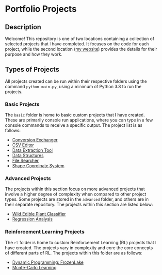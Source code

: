# Portfolio Projects

## Description

Welcome! This repository is one of two locations containing a collection of selected projects that I have completed. It focuses on the code for each project, while the second location ([my website](https://acius.co.uk/portfolio/)) provides the details for their purpose and how they work.

## Types of Projects

All projects created can be run within their respective folders using the command `python main.py`, using a minimum of Python 3.8 to run the projects.

### Basic Projects

The `basic` folder is home to basic custom projects that I have created. These are primarily console run applications, where you can type in a few console commands to receive a specific output. The project list is as follows:

- [Conversion Exchanger](/basic/conversion_exchanger)
- [CSV Editor](/basic/csv_editor)
- [Data Extraction Tool](/basic/data_extraction_tool)
- [Data Structures](/basic/data_structures)
- [File Searcher](/basic/file_searcher)
- [Shape Coordinate System](/basic/shape_coordinate_system)

### Advanced Projects

The projects within this section focus on more advanced projects that involve a higher degree of complexity when compared to other project types. Some projects are stored in the `advanced` folder, and others are in their separate repository. The projects within this section are listed below:

- [Wild Edible Plant Classifier](/Achronus/wep-classifier)
- [Regression Analysis](/advanced/regression_analysis)

### Reinforcement Learning Projects

The `rl` folder is home to custom Reinforcement Learning (RL) projects that I have created. The projects vary in complexity and core the core concepts of different parts of RL. The projects within this folder are as follows:

- [Dynamic Programming: FrozenLake](/rl/dynamic_programming)
- [Monte-Carlo Learning](/rl/monte_carlo)
